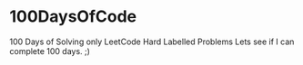 # 100DaysOfCode

100 Days of Solving only LeetCode Hard Labelled Problems
Lets see if I can complete 100 days. ;)